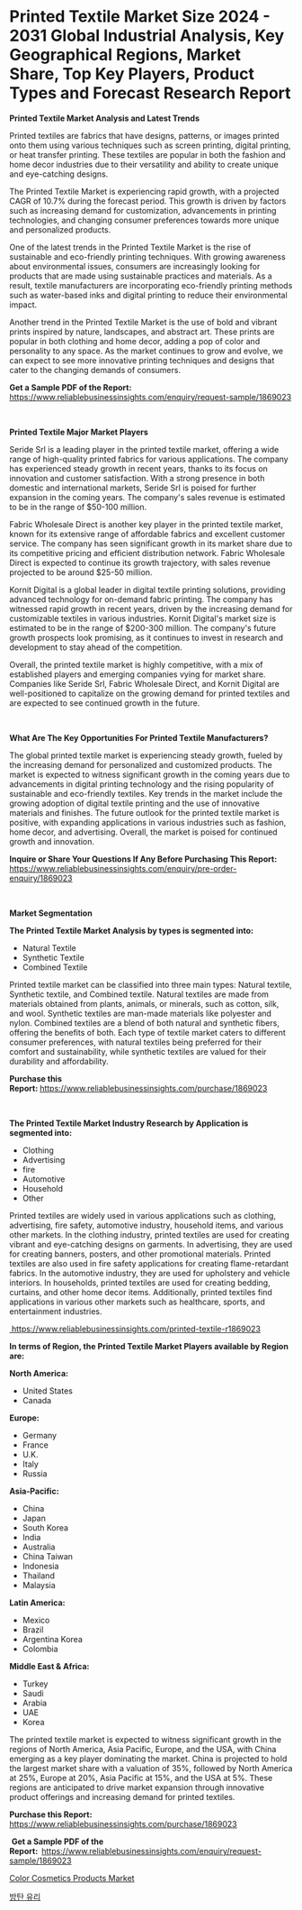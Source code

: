 <p><h1>Printed Textile Market Size 2024 - 2031 Global Industrial Analysis, Key Geographical Regions, Market Share, Top Key Players, Product Types and Forecast Research Report</h1></p><p><strong>Printed Textile Market Analysis and Latest Trends</strong></p>
<p><p>Printed textiles are fabrics that have designs, patterns, or images printed onto them using various techniques such as screen printing, digital printing, or heat transfer printing. These textiles are popular in both the fashion and home decor industries due to their versatility and ability to create unique and eye-catching designs.</p><p>The Printed Textile Market is experiencing rapid growth, with a projected CAGR of 10.7% during the forecast period. This growth is driven by factors such as increasing demand for customization, advancements in printing technologies, and changing consumer preferences towards more unique and personalized products.</p><p>One of the latest trends in the Printed Textile Market is the rise of sustainable and eco-friendly printing techniques. With growing awareness about environmental issues, consumers are increasingly looking for products that are made using sustainable practices and materials. As a result, textile manufacturers are incorporating eco-friendly printing methods such as water-based inks and digital printing to reduce their environmental impact.</p><p>Another trend in the Printed Textile Market is the use of bold and vibrant prints inspired by nature, landscapes, and abstract art. These prints are popular in both clothing and home decor, adding a pop of color and personality to any space. As the market continues to grow and evolve, we can expect to see more innovative printing techniques and designs that cater to the changing demands of consumers.</p></p>
<p><strong>Get a Sample PDF of the Report:&nbsp;</strong> <a href="https://www.reliablebusinessinsights.com/enquiry/request-sample/1869023">https://www.reliablebusinessinsights.com/enquiry/request-sample/1869023</a></p>
<p>&nbsp;</p>
<p><strong>Printed Textile Major Market Players</strong></p>
<p><p>Seride Srl is a leading player in the printed textile market, offering a wide range of high-quality printed fabrics for various applications. The company has experienced steady growth in recent years, thanks to its focus on innovation and customer satisfaction. With a strong presence in both domestic and international markets, Seride Srl is poised for further expansion in the coming years. The company's sales revenue is estimated to be in the range of $50-100 million.</p><p>Fabric Wholesale Direct is another key player in the printed textile market, known for its extensive range of affordable fabrics and excellent customer service. The company has seen significant growth in its market share due to its competitive pricing and efficient distribution network. Fabric Wholesale Direct is expected to continue its growth trajectory, with sales revenue projected to be around $25-50 million.</p><p>Kornit Digital is a global leader in digital textile printing solutions, providing advanced technology for on-demand fabric printing. The company has witnessed rapid growth in recent years, driven by the increasing demand for customizable textiles in various industries. Kornit Digital's market size is estimated to be in the range of $200-300 million. The company's future growth prospects look promising, as it continues to invest in research and development to stay ahead of the competition.</p><p>Overall, the printed textile market is highly competitive, with a mix of established players and emerging companies vying for market share. Companies like Seride Srl, Fabric Wholesale Direct, and Kornit Digital are well-positioned to capitalize on the growing demand for printed textiles and are expected to see continued growth in the future.</p></p>
<p>&nbsp;</p>
<p><strong>What Are The Key Opportunities For Printed Textile Manufacturers?</strong></p>
<p><p>The global printed textile market is experiencing steady growth, fueled by the increasing demand for personalized and customized products. The market is expected to witness significant growth in the coming years due to advancements in digital printing technology and the rising popularity of sustainable and eco-friendly textiles. Key trends in the market include the growing adoption of digital textile printing and the use of innovative materials and finishes. The future outlook for the printed textile market is positive, with expanding applications in various industries such as fashion, home decor, and advertising. Overall, the market is poised for continued growth and innovation.</p></p>
<p><strong>Inquire or Share Your Questions If Any Before Purchasing This Report:</strong> <a href="https://www.reliablebusinessinsights.com/enquiry/pre-order-enquiry/1869023">https://www.reliablebusinessinsights.com/enquiry/pre-order-enquiry/1869023</a></p>
<p>&nbsp;</p>
<p><strong>Market Segmentation</strong></p>
<p><strong>The Printed Textile Market Analysis by types is segmented into:</strong></p>
<p><ul><li>Natural Textile</li><li>Synthetic Textile</li><li>Combined Textile</li></ul></p>
<p><p>Printed textile market can be classified into three main types: Natural textile, Synthetic textile, and Combined textile. Natural textiles are made from materials obtained from plants, animals, or minerals, such as cotton, silk, and wool. Synthetic textiles are man-made materials like polyester and nylon. Combined textiles are a blend of both natural and synthetic fibers, offering the benefits of both. Each type of textile market caters to different consumer preferences, with natural textiles being preferred for their comfort and sustainability, while synthetic textiles are valued for their durability and affordability.</p></p>
<p><strong>Purchase this Report:&nbsp;</strong><a href="https://www.reliablebusinessinsights.com/purchase/1869023">https://www.reliablebusinessinsights.com/purchase/1869023</a></p>
<p>&nbsp;</p>
<p><strong>The Printed Textile Market Industry Research by Application is segmented into:</strong></p>
<p><ul><li>Clothing</li><li>Advertising</li><li>fire</li><li>Automotive</li><li>Household</li><li>Other</li></ul></p>
<p><p>Printed textiles are widely used in various applications such as clothing, advertising, fire safety, automotive industry, household items, and various other markets. In the clothing industry, printed textiles are used for creating vibrant and eye-catching designs on garments. In advertising, they are used for creating banners, posters, and other promotional materials. Printed textiles are also used in fire safety applications for creating flame-retardant fabrics. In the automotive industry, they are used for upholstery and vehicle interiors. In households, printed textiles are used for creating bedding, curtains, and other home decor items. Additionally, printed textiles find applications in various other markets such as healthcare, sports, and entertainment industries.</p></p>
<p><a href="https://www.reliablebusinessinsights.com/printed-textile-r1869023">&nbsp;https://www.reliablebusinessinsights.com/printed-textile-r1869023</a></p>
<p><strong>In terms of Region, the Printed Textile Market Players available by Region are:</strong></p>
<p>
    <p> <strong> North America: </strong>
        <ul>
            <li>United States</li>
            <li>Canada</li>
        </ul>
        </p> 
    <p> <strong> Europe: </strong>
        <ul>
            <li>Germany</li>
            <li>France</li>
            <li>U.K.</li>
            <li>Italy</li>
            <li>Russia</li>
        </ul>
        </p> 
    <p> <strong> Asia-Pacific: </strong>
        <ul>
            <li>China</li>
            <li>Japan</li>
            <li>South Korea</li>
            <li>India</li>
            <li>Australia</li>
            <li>China Taiwan</li>
            <li>Indonesia</li>
            <li>Thailand</li>
            <li>Malaysia</li>
        </ul>
        </p> 
    <p> <strong> Latin America: </strong>
        <ul>
            <li>Mexico</li>
            <li>Brazil</li>
            <li>Argentina Korea</li>
            <li>Colombia</li>
        </ul>
        </p> 
    <p> <strong> Middle East & Africa: </strong>
        <ul>
            <li>Turkey</li>
            <li>Saudi</li>
            <li>Arabia</li>
            <li>UAE</li>
            <li>Korea</li>
        </ul>
    </p>
    </p>
<p><p>The printed textile market is expected to witness significant growth in the regions of North America, Asia Pacific, Europe, and the USA, with China emerging as a key player dominating the market. China is projected to hold the largest market share with a valuation of 35%, followed by North America at 25%, Europe at 20%, Asia Pacific at 15%, and the USA at 5%. These regions are anticipated to drive market expansion through innovative product offerings and increasing demand for printed textiles.</p></p>
<p><strong>Purchase this Report: </strong><a href="https://www.reliablebusinessinsights.com/purchase/1869023">https://www.reliablebusinessinsights.com/purchase/1869023</a></p>
<p>&nbsp;<strong>Get a Sample PDF of the Report:&nbsp;&nbsp;</strong><a href="https://www.reliablebusinessinsights.com/enquiry/request-sample/1869023">https://www.reliablebusinessinsights.com/enquiry/request-sample/1869023</a></p>
<p><strong></strong></p>
<p><p><a href="https://view.publitas.com/reportprime-1/color-cosmetics-products-market-research-report-includes-analysis-on-market-size-share-and-growth-rate-at-8-1-cagr-forecasted-from-2024-to-2031/">Color Cosmetics Products Market</a></p><p><a href="https://github.com/LoganRew1964/Market-Research-Report-List-1/blob/main/2099585117173.md">방탄 유리</a></p></p>